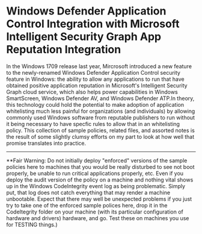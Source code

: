 # Windows Defender Application Control Integration with Microsoft Intelligent Security Graph App Reputation Integration

In the Windows 1709 release last year, Mircrosoft introduced a new feature to the newly-renamed Windows Defender Application Control security feature in Windows: the ability to allow any applications to run that have obtained positive application reputation in Microsoft's Intelligent Security Graph cloud service, which also helps power capabilities in Windows SmartScreen, Windows Defender AV, and Windows Defender ATP.In theory, this technology could hold the potential to make adoption of application whitelisting much less painful for organizations (and individuals) by allowing commonly used Windows software from reputable publishers to run without it being necessary to have specfic rules to allow that in an whitelisting policy. This collection of sample policies, related files, and assorted notes is the result of some slightly clumsy efforts on my part to look at how well that promise translates into practice.  
______________________________________________________________________________
**Fair Warning: Do not initially deploy "enforced" versions of the sample policies here to machines that you would be really disturbed to see not boot properly, be unable to run critical applications properly, etc. Even if you deploy the audit version of the policy on a machine and nothing vital shows up in the Windows CodeIntegrity event log as being problematic. Simply put, that log does not catch everything that may render a machine unbootable. Expect that there may well be unexpected problems if you just try to take one of the enforced sample polices here, drop it in the CodeItegrity folder on your machine (with its particular configuration of hardware and drivers) hardware, and go. Test these on machines you use for TESTING things.)      
